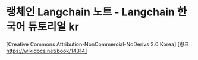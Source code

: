 # 랭체인 Langchain 노트 - Langchain 한국어 튜토리얼 kr
[Creative Commons Attribution-NonCommercial-NoDerivs 2.0 Korea]
[링크 : https://wikidocs.net/book/14314]
